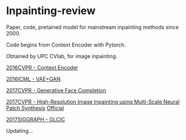 # Inpainting-review
Paper, code, pretained model for mainstream inpainting methods since 2000.

Code begins from Context Encoder with Pytorch.

Obtained by UPC CVlab, for image inpainting.

[2016CVPR - Context Encoder](https://github.com/BoyuanJiang/context_encoder_pytorch)

[2016ICML - VAE+GAN](https://github.com/lucabergamini/VAEGAN-PYTORCH)

[2017CVPR - Generative Face Completion](https://github.com/Yijunmaverick/GenerativeFaceCompletion)

[2017CVPR - High-Resolution Image Inpainting using Multi-Scale Neural Patch Synthesis](https://github.com/ZhanzhouFeng/Pytorch-Implement-Faster-High-Res-Neural-Inpainting)
[Official](http://www.harryyang.org/inpainting/)

[2017SIGGRAPH - GLCIC](https://github.com/otenim/GLCIC-PyTorch)

Updating...
